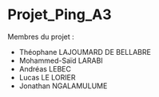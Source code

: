 # Projet_Ping_A3
Membres du projet : 
- Théophane LAJOUMARD DE BELLABRE
- Mohammed-Saïd LARABI
- Andréas LEBEC 
- Lucas LE LORIER
- Jonathan NGALAMULUME 
